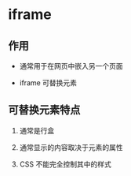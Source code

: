 # iframe

## 作用

+ 通常用于在网页中嵌入另一个页面

+ iframe 可替换元素

## 可替换元素特点

1. 通常是行盒

2. 通常显示的内容取决于元素的属性

3. CSS 不能完全控制其中的样式
